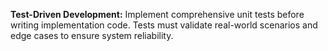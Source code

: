 **Test-Driven Development:** Implement comprehensive unit tests before writing implementation code. Tests must validate real-world scenarios and edge cases to ensure system reliability.